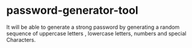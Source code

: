 # password-generator-tool
It will be able to generate a strong password by generating a random sequence of uppercase letters , lowercase letters, numbers and special Characters.

